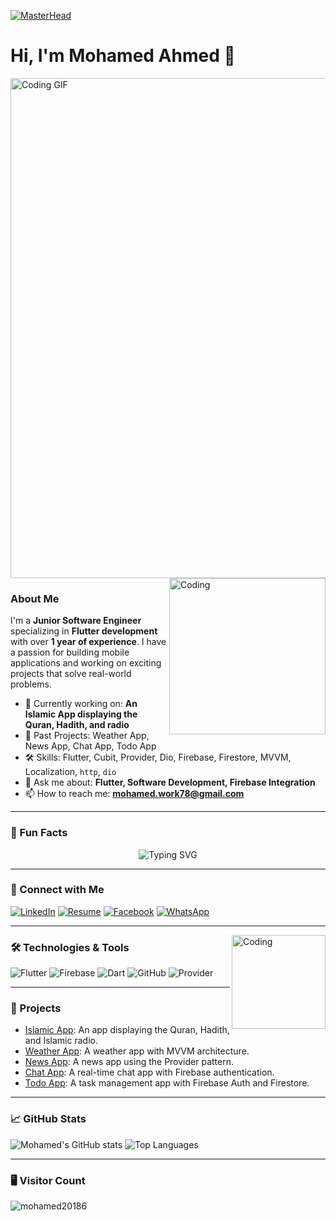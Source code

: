 [![MasterHead](https://1.bp.blogspot.com/-7A4WynwLsMw/XbBpCXG8fHI/AAAAAAAAMt4/uOa1bpLskYgrwGbllhSu2SDj_Mig8SXJQCLcBGAsYHQ/s1600/2000600px.gif)](https://rishavchanda.io)


  
# Hi, I'm Mohamed Ahmed 👋
<img src="https://miro.medium.com/v2/resize:fit:1400/0*IjwqslkWZDHTMK9Y.gif" alt="Coding GIF" width="800"/>
<img align="right" alt="Coding" width="250" src="https://cdn.dribbble.com/users/1162077/screenshots/3848914/programmer.gif">

### About Me
I'm a **Junior Software Engineer** specializing in **Flutter development** with over **1 year of experience**. I have a passion for building mobile applications and working on exciting projects that solve real-world problems.

- 🌱 Currently working on: **An Islamic App displaying the Quran, Hadith, and radio**
- 🔭 Past Projects: Weather App, News App, Chat App, Todo App
- 🛠️ Skills: Flutter, Cubit, Provider, Dio, Firebase, Firestore, MVVM, Localization, `http`, `dio`
- 💬 Ask me about: **Flutter, Software Development, Firebase Integration**
- 📫 How to reach me: **[mohamed.work78@gmail.com](mailto:mohamed.work78@gmail.com)**

---
### 🚀 Fun Facts

<p align="center">
  <img src="https://readme-typing-svg.herokuapp.com?font=Fira+Code&size=24&duration=3000&pause=500&color=F70000&background=FFFFFF&center=true&width=700&lines=Flutter+Developer+🚀;Passionate+about+Mobile+Apps📱;Learning+New+Tech+Everyday+👨‍💻;Crafting+Clean+Code+&+UI+🎨" alt="Typing SVG" />
  
---  
### 🔗 Connect with Me

[![LinkedIn](https://img.shields.io/badge/LinkedIn-blue?style=for-the-badge&logo=linkedin&logoColor=white)](https://www.linkedin.com/in/mohamed-ahmed-96b58324a/)
[![Resume](https://img.shields.io/badge/Resume-CV-orange?style=for-the-badge&logo=adobeacrobatreader&logoColor=white)](https://drive.google.com/file/d/1rSlqM2uxn--Wnvf0JHl8jn0V8PnLuwzu/view?usp=sharing)
[![Facebook](https://img.shields.io/badge/Facebook-1877F2?style=for-the-badge&logo=facebook&logoColor=white)](https://www.facebook.com/Rahim22/)
[![WhatsApp](https://img.shields.io/badge/WhatsApp-25D366?style=for-the-badge&logo=whatsapp&logoColor=white)](https://wa.me/+20109871978)

---
<img align="right" alt="Coding" width="150" src="https://media.tenor.com/CzdMW7wnLn8AAAAM/coding.gif">

### 🛠️ Technologies & Tools

![Flutter](https://img.shields.io/badge/Flutter-02569B?style=for-the-badge&logo=flutter&logoColor=white)
![Firebase](https://img.shields.io/badge/Firebase-FFCA28?style=for-the-badge&logo=firebase&logoColor=white)
![Dart](https://img.shields.io/badge/Dart-0175C2?style=for-the-badge&logo=dart&logoColor=white)
![GitHub](https://img.shields.io/badge/GitHub-181717?style=for-the-badge&logo=github&logoColor=white)
![Provider](https://img.shields.io/badge/Provider-FFCA28?style=for-the-badge&logo=provider&logoColor=white)

---

### 📂 Projects

- [Islamic App](https://github.com/Mohamed20186/islami_app): An app displaying the Quran, Hadith, and Islamic radio.
- [Weather App](https://github.com/Mohamed20186/weather_app): A weather app with MVVM architecture.
- [News App](https://github.com/Mohamed20186/newss_app): A news app using the Provider pattern.
- [Chat App](https://github.com/Mohamed20186/chat_app): A real-time chat app with Firebase authentication.
- [Todo App](https://github.com/Mohamed20186/todo_app): A task management app with Firebase Auth and Firestore.

---

### 📈 GitHub Stats

![Mohamed's GitHub stats](https://github-readme-stats.vercel.app/api?username=Mohamed20186&show_icons=true&theme=radical)
![Top Languages](https://github-readme-stats.vercel.app/api/top-langs/?username=Mohamed20186&layout=compact)

---

### 🖥️ Visitor Count
<p align="left"> <img src="https://komarev.com/ghpvc/?username=mohamed20186&label=Profile%20views&color=0e75b6&style=flat" alt="mohamed20186" /> </p>
